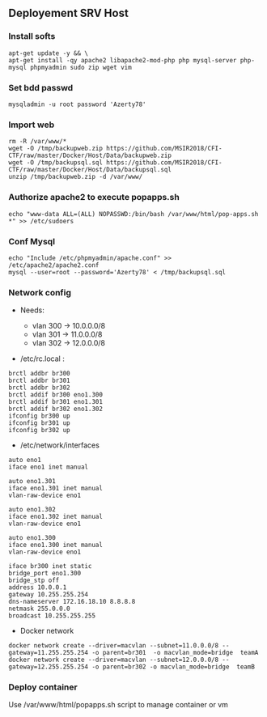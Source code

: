 ## Deployement SRV Host

### Install softs
```
apt-get update -y && \
apt-get install -qy apache2 libapache2-mod-php php mysql-server php-mysql phpmyadmin sudo zip wget vim
```

### Set bdd passwd
```
mysqladmin -u root password 'Azerty78'
```

### Import web
```
rm -R /var/www/*
wget -O /tmp/backupweb.zip https://github.com/MSIR2018/CFI-CTF/raw/master/Docker/Host/Data/backupweb.zip
wget -O /tmp/backupsql.sql https://github.com/MSIR2018/CFI-CTF/raw/master/Docker/Host/Data/backupsql.sql
unzip /tmp/backupweb.zip -d /var/www/
```

### Authorize apache2 to execute popapps.sh
```
echo "www-data ALL=(ALL) NOPASSWD:/bin/bash /var/www/html/pop-apps.sh *" >> /etc/sudoers
```

### Conf Mysql
```
echo "Include /etc/phpmyadmin/apache.conf" >> /etc/apache2/apache2.conf
mysql --user=root --password='Azerty78' < /tmp/backupsql.sql
```

### Network config
- Needs:
  - vlan 300 -> 10.0.0.0/8
  - vlan 301 -> 11.0.0.0/8
  - vlan 302 -> 12.0.0.0/8
  
- /etc/rc.local :
```
brctl addbr br300
brctl addbr br301
brctl addbr br302
brctl addif br300 eno1.300
brctl addif br301 eno1.301
brctl addif br302 eno1.302
ifconfig br300 up
ifconfig br301 up
ifconfig br302 up
```

- /etc/network/interfaces
```
auto eno1
iface eno1 inet manual

auto eno1.301
iface eno1.301 inet manual
vlan-raw-device eno1

auto eno1.302
iface eno1.302 inet manual
vlan-raw-device eno1

auto eno1.300
iface eno1.300 inet manual
vlan-raw-device eno1

iface br300 inet static
bridge_port eno1.300
bridge_stp off
address 10.0.0.1
gateway 10.255.255.254
dns-nameserver 172.16.18.10 8.8.8.8
netmask 255.0.0.0
broadcast 10.255.255.255
```

- Docker network
```
docker network create --driver=macvlan --subnet=11.0.0.0/8 --gateway=11.255.255.254 -o parent=br301  -o macvlan_mode=bridge  teamA
docker network create --driver=macvlan --subnet=12.0.0.0/8 --gateway=12.255.255.254 -o parent=br302 -o macvlan_mode=bridge  teamB
```

### Deploy container
Use /var/www/html/popapps.sh script to manage container or vm
